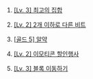 1. [[Lv. 3] 최고의 집합](https://school.programmers.co.kr/learn/courses/30/lessons/12938
)

2. [[Lv. 2] 2개 이하로 다른 비트](https://school.programmers.co.kr/learn/courses/30/lessons/77885
)

3. [[골드 5] 알약](https://www.acmicpc.net/problem/4811)

4. [[Lv. 2] 이모티콘 할인행사](https://school.programmers.co.kr/learn/courses/30/lessons/150368)

5. [[Lv. 3] 블록 이동하기](https://school.programmers.co.kr/learn/courses/30/lessons/60063)